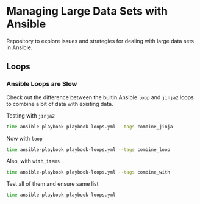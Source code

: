 # Managing Large Data Sets with Ansible

Repository to explore issues and strategies for dealing with large data sets in Ansible.

## Loops

### Ansible Loops are Slow

Check out the difference between the bultin Ansible `loop` and `jinja2` loops to combine a bit of data with existing data.

Testing with `jinja2`

```sh
time ansible-playbook playbook-loops.yml --tags combine_jinja
```

Now with `loop`

```sh
time ansible-playbook playbook-loops.yml --tags combine_loop
```

Also, with `with_items`

```sh
time ansible-playbook playbook-loops.yml --tags combine_with
```

Test all of them and ensure same list

```sh
time ansible-playbook playbook-loops.yml
```
